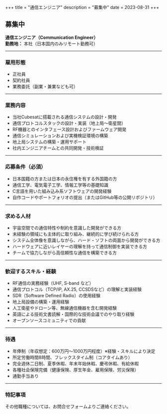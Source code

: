 +++
title = "通信エンジニア"
description = "募集中"
date = 2023-08-31
+++

## 募集中  
**通信エンジニア（Communication Engineer）**  
**勤務地：** 本社（日本国内のみリモート勤務可）

---

### 雇用形態  
- 正社員  
- 契約社員  
- 業務委託（副業・兼業なども可）

---

### 業務内容  
- 当社Cubesatに搭載される通信システムの設計・開発  
- 通信プロトコルスタックの設計・実装（地上局〜衛星間）  
- RF機器とのインタフェース設計およびファームウェア開発  
- 通信シミュレーションおよび実機検証環境の構築  
- 地上局システムの構築・運用サポート  
- 社内エンジニアチームとの共同開発・技術検証

---

### 応募条件（必須）  
- 日本国籍の方または日本の永住権を有する外国籍の方  
- 通信工学、電気電子工学、情報工学等の基礎知識  
- C言語を用いた組み込み系ソフトウェアの開発経験  
- 自作コードやポートフォリオの提出（またはGitHub等の公開リポジトリ）

---

### 求める人材  
- 宇宙空間での通信特性や制約を意識した開発ができる方  
- 未経験の領域にも主体的に取り組み、継続的に学び続けられる方  
- システム全体像を意識しながら、ハード・ソフトの両面から開発ができる方  
- ハードウェアに近いレイヤーの理解を持って通信制御を実装できる方  
- チームで協力しながら高信頼性な通信を構築できる方

---

### 歓迎するスキル・経験  
- RF通信の実務経験（UHF, S-band など）  
- 通信プロトコル（TCP/IP, AX.25, CCSDSなど）の理解と実装経験  
- SDR（Software Defined Radio）の使用経験  
- 地上局設備の構築・運用経験  
- 人工衛星やドローン等、無線通信機器を含む開発経験  
- 英語による技術文書読解・国際的な技術会議でのやり取り経験  
- オープンソースコミュニティでの貢献

---

### 待遇  
- 年俸制（年収想定：600万円〜1000万円程度）※経験・スキルにより決定  
- 所定労働時間8時間、フレックスタイム制（コアタイムあり）  
- 完全週休二日制、夏季休暇、年末年始休暇、慶弔休暇、有給休暇  
- 各種社会保険完備（健康保険、厚生年金、雇用保険、労災保険）  
- 通勤手当あり

---

### 特記事項  
その他職種については、お問合せフォームよりご連絡ください。
